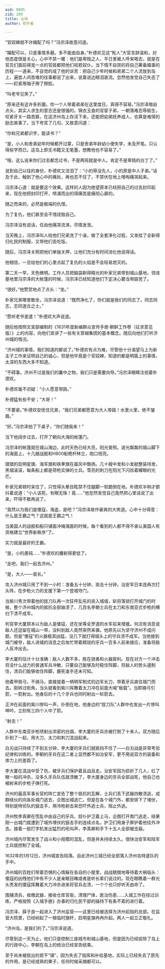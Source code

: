 ```yaml
---
aid: 0005
zid: 289
title: 占领
author: 吹牛者

---
```




  “官奴婢就不许婚配了吗？”冯宗泽故意问道。

  “婚配可以，只是事情多磨。多不能由自身。”朴德欢见这“髡人”大官言辞温和，对他态度很是关心，心中不禁一暖：他们是卑贱之人，平日里被人呼来喝去，就是在官员们面前得宠一点的官妓都把他们视若奴仆。当下情不自禁的将自己筹备婚事的历程一一道来，不自觉的成了他的诉苦：把自己少年时候和弟弟二个人流放到岛上，遍尝人间苦难的往事都说了出来，说着说边眼泪直流。忽然他发觉自己失态了——赶紧用袖子擦了擦脸。

  “叫老爷见笑了。”

  “原来还有这许多折磨。你一个人带着弟弟在这里度日，真得不容易。”冯宗泽暗自点头，其实人求生的意志还是很强的。锦衣玉食的官宦子弟，一朝落难忍辱偷生，咬紧牙关一路苦捱，在这济州岛上存活下来，还能把幼弟抚养成人，也算是难得的励志故事了。当下夸奖了几句，又故意问道：

  “你和兄弟都识字，能读书？”

  “是，小人和舍弟幼年时候都开过蒙，只是舍弟年龄幼小便失学，未及开笔。只认得些字而已。这岛上即无书籍又无笔墨，想教他也不容易了。”

  “哦，这么说来你们过去都念过书，不是两班就是中人。肯定不是卑贱的白丁了。”

  说到自己以往的身份，朴德欢又流泪了：“小的辱没先人，小的原是中人子弟。”话及于此，触到了他心中的痛处，再也忍不住了，不禁伏在地上嚎啕痛哭起来。

  冯宗泽心道：就是要这个效果。这样的人因为绝望原本已经把自己的过去封印起来，现在他把封印打开，喷涌而出的得痛苦是痛彻心扉的。

  随之而来的，必然是极端的仇恨。

  为了复仇，他们甚至会不惜烧毁自己。

  冯宗泽没有说话，任由他痛哭流涕，尽情发泄。

  当天晚上，冯宗泽叫人给他们兄弟洗了个澡，做了全套净化过程，又发给了全新得归化民的制服，又带他们去吃饭。

  随后，冯宗泽关照把他们单独关押，让他们充分有时间消化他说得话。

  他相信，一旦给他们的心里点起了复仇的火焰是不会轻易熄灭的。

  第二天一早，天色微明。工作人员把脑袋剃得精光的朴家兄弟带到城山基地，领进基地里冯宗泽的大帐篷的时候，冯宗泽已经知道他们下定决心要当带路党了。

  “很好。”他赞赏地点了点头：“坐。”

  朴家兄弟哪里敢坐，冯宗泽说道：“既然净化了，你们就是我们的同志了。同志同志，志同道合之士。”

  “愿听老爷差遣！”朴德欢大声说道。

  随后他按照文宣部编制的《1631年度新编群众宣传手册·朝鲜工作卷（征求意见版）》上的内容，向他们宣讲了一些有关穿越集团的基本概念。随后向他们打听济州城的情况。

  “济州城的事情，我们知道的都说了。”朴德欢有点为难，尽管他十分渴望马上为新主子工作来证明自己的诚心，但是他毕竟是个官奴婢，知道的都是明面上的事情，太深的东西大多不知道。

  “不碍事。济州不过是我们的囊中之物，我们只是需要向导。”冯宗泽眼睛注视着朴德欢。

  朴德欢毫不迟疑：“小人愿意带路。”

  朴德猛有些不安；“大哥！”

  “不要紧。”朴德欢安抚住兄弟，“我们兄弟都愿意为大人带路！水里火里，绝不皱眉。”

  “好。”冯宗泽拍了下桌子，“你们随我来！”

  当下他阔步过去，打开了朝向大海的帐篷门。

  冯宗泽的帐篷就在城山海边，此时天色已经大亮，阳光普照。波光粼粼的城山脚下的海面上，十几艘战舰和H800船桅杆林立，炮口锃亮。

  猎猎的启明星旗、海军旗和铁拳旗在晨风中飘扬。几十艘中发和小发艇整装待发，黑烟滚滚，每条船上都是荷枪实弹的士兵。雪亮的刺刀在阳光下闪烁着耀眼的光芒。

  朴家兄弟顿时呆住了，只觉得头晕目眩禁不住腿脚一软跪倒在地。朴德欢半晌才颤抖着说道：“小人该死，有眼无珠！竟……”他忽然发觉自己竟然把心里话说了出来，吓得不敢再说了。

  “竟然以为我们是倭寇，海盗，是吧？”冯宗泽故作豪爽的大笑道。心中十分得意：什么是王霸之气？这就是王霸之气！

  当美国人的战舰和船只铺面冲绳海面的时候，每个看到的人都不得不承认美国人有资格建立“世界新秩序”了。

  实力就是最好的王霸。

  “是，小的愚钝……”朴德欢的腰躬得更低了。

  “走吧，我们一起去济州。”

  “是，大人——首长。”

  攻入济州城只用了不到一小时：准备五十分钟，突击十分钟。治安军日本连再次打头阵，在步枪火力的支援下第一个登城夺门。

  当紫川秀次带着他的拔刀队再一次狂呼乱吼的突入城墙，斩将落锁打开城门的时候，整个济州城内的抵抗全部崩溃了，几百名李朝士兵在太刀和东南亚式步枪的横扫下溃不成军。

  判官李大厦原本以为敌人是倭寇，还在坐等全罗道的水军前来增援。何况有消息说敌人还逗留在城山一带，没料到敌人竟然突然来袭。他原先以为坚守济州不成问题，但是“倭寇”的火器极其凶猛，没几下就打得城头上的守兵溃不成军。当他接到城门被夺，敌人进城的消息之后匆忙带着精锐的牙兵一百多人前来接应，准备将敌人反冲出去。

  李大厦的估计十分准确：敌人人数不多，胜在骁勇和火器犀利。现在对方一个冲击将没什么战力的普通军兵冲散，只要自己能够及时稳住阵脚，将敌人的势头遏制住，溃兵们能够收住阵脚，鹿死谁手还未可知。

  他着甲佩弓，不骑马，直接提着一柄明军制式的边军长刀，带着牙兵直往城门而去。刚转过街角，当头就看到紫川挥舞着太刀冲在前面大喊“板载”。当即摘弓引箭，一箭射出。他身后的十几个牙兵也同时射出一轮箭去。

  正冲在前面的紫川惨叫一声，扑倒在地，他身边的“拔刀队”人群中也发出一片惨叫呻吟，立刻有三四个人中了箭。

  “射击！”

  人群中东南亚步枪喷射出浓密的白烟，李大厦的牙兵亦被打倒了十来人。双方随后扑到了一起，用大刀、太刀和刺刀混战起来。

  白刃战只持续了不到五分钟，李大厦的牙兵们就抵挡不住了——白刃战是非常考验纪律和训练的。李朝的牙兵在这二者上显然都不如治安军，更不用说双方的装备和体力上的差距了。

  李大厦在混战中受了伤，被牙兵们保护着且战且走。治安军因为损折了几人，红了眼一般的冲杀，没多久牙兵队伍就溃散了，李大厦身边的牙兵全部战死，他自己也被射来的步枪子弹打死。

  济州的最高军事长官的阵亡宣告了整个抵抗的瓦解，士兵们丢下武器四散溃逃，成群结伙的向各处城门逃去，企图出城逃亡。但是在各个城门外，都安排下了埋伏，特别是特侦队的狙击手，用冷枪射击来恐吓外逃士兵，阻止外逃。

  济州牧李真卿在慌乱中由自己的牙兵、奴仆护卫着上马，企图打开南门逃走，结果刚一出城门就遭到了城外埋伏的狙击手的连续点名，护卫们用身子屏护着他往外冲去。接着一挺打字机发出猛烈的吼叫声，李真卿和手下十五人全部被击毙。

  济州城内尽管发生了战斗和小规模的混乱，但是并未持续太久。很快治安军和陆军士兵就控制了全城。

  1632年的1月12日，济州城宣告陷落。自此济州三城已经全部落入济州岛特遣队的手中。

  济州城的百姓们带着恐惧的心情躲在各自的小屋里，战战兢兢地等待着大祸临头：倭寇的凶残他们中有不少人是亲眼目睹或者是听长辈们说过的。现在眼瞧着一群光头秃发的倭寇挥舞着大刀冲杀进来将官兵击溃，一个个也只好听天由命了。

  围捕溃兵，收缴武器，接收仓库官衙，清理尸体，医治伤患……入城工作在经过训练，严格按照《入城手册》办事的归化民干部的操持下有条不紊的进行着。

  冯宗泽、薛子良一起进入了济州监营——这里已经被选择为济州前指的总部。在监营大院里，已经树起了一根临时旗杆，启明星旗冉冉升起。两人一起立正敬礼。

  “济州岛，是我们的了。”冯宗泽说道。

  尽管到这一天为止，他们只是控制三座城市和城山基地，但是因为已经拔除了岛上的行政中心，李朝在岛上的统治已经宣告结束。

  至于尚未被拔出的若干“镇”，因为失去了指挥和补给基地，实际上已经失去了原先的作用，是已经成熟的果子，任何时候采摘都可以。



